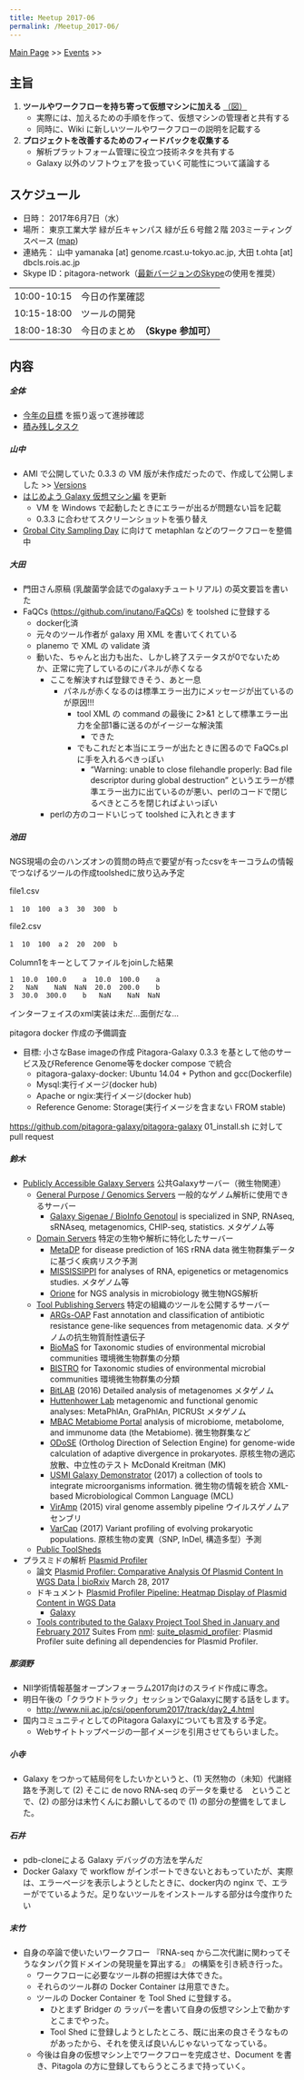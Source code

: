 ```yaml
---
title: Meetup 2017-06
permalink: /Meetup_2017-06/
---
```


[Main Page](/Main_Page "wikilink") &gt;&gt; [Events](/Events "wikilink") &gt;&gt;

主旨
----

1.  **ツールやワークフローを持ち寄って仮想マシンに加える** [（図）](http://www.pitagora-galaxy.org/_/rsrc/1416890873801/about/about_overview.png)
    -   実際には、加えるための手順を作って、仮想マシンの管理者と共有する
    -   同時に、Wiki に新しいツールやワークフローの説明を記載する
2.  **プロジェクトを改善するためのフィードバックを収集する**
    -   解析プラットフォーム管理に役立つ技術ネタを共有する
    -   Galaxy 以外のソフトウェアを扱っていく可能性について議論する

スケジュール
------------

-   日時： 2017年6月7日（水）
-   場所： 東京工業大学 緑が丘キャンパス 緑が丘６号館２階 203ミーティングスペース ([map](http://reactionontology.org/isba/map.png))
-   連絡先： 山中 yamanaka \[at\] genome.rcast.u-tokyo.ac.jp, 大田 t.ohta \[at\] dbcls.rois.ac.jp
-   Skype ID：pitagora-network（[最新バージョンのSkype](http://www.skype.com/ja/)の使用を推奨）

|             |                                    |
|-------------|------------------------------------|
| 10:00-10:15 | 今日の作業確認                     |
| 10:15-18:00 | ツールの開発                       |
| 18:00-18:30 | 今日のまとめ　**（Skype 参加可）** |

内容
----

##### 全体

-   [今年の目標](https://docs.google.com/document/d/162X8s7kEEdZ5i5QBSDJyknsgW673b81p4WuFmklQaBU/edit) を振り返って進捗確認
-   [積み残しタスク](/積み残しタスク "wikilink")

##### 山中

-   AMI で公開していた 0.3.3 の VM 版が未作成だったので、作成して公開しました &gt;&gt; [Versions](/Versions "wikilink")
-   [はじめよう Galaxy 仮想マシン編](https://docs.google.com/document/d/15x92uQyS4lMQUUyTHyQqKz-6O4u64TQdQW9vcwvC4u0/edit?usp=sharing) を更新
    -   VM を Windows で起動したときにエラーが出るが問題ない旨を記載
    -   0.3.3 に合わせてスクリーンショットを張り替え
-   [Grobal City Sampling Day](https://connpass.com/event/57285/) に向けて metaphlan などのワークフローを整備中

##### 大田

-   門田さん原稿 (乳酸菌学会誌でのgalaxyチュートリアル) の英文要旨を書いた
-   FaQCs (https://github.com/inutano/FaQCs) を toolshed に登録する
    -   docker化済
    -   元々のツール作者が galaxy 用 XML を書いてくれている
    -   planemo で XML の validate 済
    -   動いた、ちゃんと出力も出た、しかし終了ステータスが0でないためか、正常に完了しているのにパネルが赤くなる
        -   ここを解決すれば登録できそう、あと一息
            -   パネルが赤くなるのは標準エラー出力にメッセージが出ているのが原因!!!
                -   tool XML の command の最後に 2&gt;&1 として標準エラー出力を全部1番に送るのがイージーな解決策
                    -   できた
                -   でもこれだと本当にエラーが出たときに困るので FaQCs.pl に手を入れるべきっぽい
                    -   “Warning: unable to close filehandle properly: Bad file descriptor during global destruction” というエラーが標準エラー出力に出ているのが悪い、perlのコードで閉じるべきところを閉じればよいっぽい
        -   perlの方のコードいじって toolshed に入れときます

##### 池田

NGS現場の会のハンズオンの質問の時点で要望が有ったcsvをキーコラムの情報でつなげるツールの作成toolshedに放り込み予定

file1.csv

`1  10  100  a`
`3  30  300  b`

file2.csv

`1  10  100  a`
`2  20  200  b`

Column1をキーとしてファイルをjoinした結果

`1  10.0  100.0    a  10.0  100.0    a`
`2   NaN    NaN  NaN  20.0  200.0    b`
`3  30.0  300.0    b   NaN    NaN  NaN`

インターフェイスのxml実装は未だ...面倒だな...

pitagora docker 作成の予備調査

-   目標: 小さなBase imageの作成 Pitagora-Galaxy 0.3.3 を基として他のサービス及びReference Genome等をdocker compose で統合
    -   pitagora-galaxy-docker: Ubuntu 14.04 + Python and gcc(Dockerfile)
    -   Mysql:実行イメージ(docker hub)
    -   Apache or ngix:実行イメージ(docker hub)
    -   Reference Genome: Storage(実行イメージを含まない FROM stable)

<https://github.com/pitagora-galaxy/pitagora-galaxy> 01_install.sh に対してpull request

##### 鈴木

-   [Publicly Accessible Galaxy Servers](https://galaxyproject.org/public-galaxy-servers/) 公共Galaxyサーバー（微生物関連）
    -   [General Purpose / Genomics Servers](https://galaxyproject.org/public-galaxy-servers/#general-purpose-genomics-servers) 一般的なゲノム解析に使用できるサーバー
        -   [Galaxy Sigenae / BioInfo Genotoul](https://galaxyproject.org/public-galaxy-servers/#galaxy-sigenae-bioinfo-genotoul) is specialized in SNP, RNAseq, sRNAseq, metagenomics, CHIP-seq, statistics. メタゲノム等
    -   [Domain Servers](https://galaxyproject.org/public-galaxy-servers/#domain-servers) 特定の生物や解析に特化したサーバー
        -   [MetaDP](https://galaxyproject.org/public-galaxy-servers/#metadp) for disease prediction of 16S rRNA data 微生物群集データに基づく疾病リスク予測
        -   [MISSISSIPPI](https://galaxyproject.org/public-galaxy-servers/#mississippi) for analyses of RNA, epigenetics or metagenomics studies. メタゲノム等
        -   [Orione](https://galaxyproject.org/public-galaxy-servers/#orione) for NGS analysis in microbiology 微生物NGS解析
    -   [Tool Publishing Servers](https://galaxyproject.org/public-galaxy-servers/#tool-publishing-servers) 特定の組織のツールを公開するサーバー
        -   [ARGs-OAP](https://galaxyproject.org/public-galaxy-servers/#args-oap) Fast annotation and classification of antibiotic resistance gene-like sequences from metagenomic data. メタゲノムの抗生物質耐性遺伝子
        -   [BioMaS](https://galaxyproject.org/public-galaxy-servers/#biomas) for Taxonomic studies of environmental microbial communities 環境微生物群集の分類
        -   [BISTRO](https://galaxyproject.org/public-galaxy-servers/#bistro) for Taxonomic studies of environmental microbial communities 環境微生物群集の分類
        -   [BitLAB](https://galaxyproject.org/public-galaxy-servers/#bitlab) (2016) Detailed analysis of metagenomes メタゲノム
        -   [Huttenhower Lab](https://galaxyproject.org/public-galaxy-servers/#huttenhower-lab) metagenomic and functional genomic analyses: MetaPhlAn, GraPhlAn, PICRUSt メタゲノム
        -   [MBAC Metabiome Portal](https://galaxyproject.org/public-galaxy-servers/#mbac-metabiome-portal) analysis of microbiome, metabolome, and immunome data (the Metabiome). 微生物群集など
        -   [ODoSE](https://galaxyproject.org/public-galaxy-servers/#odose) (Ortholog Direction of Selection Engine) for genome-wide calculation of adaptive divergence in prokaryotes. 原核生物の適応放散、中立性のテスト McDonald Kreitman (MK)
        -   [USMI Galaxy Demonstrator](https://galaxyproject.org/public-galaxy-servers/#usmi-galaxy-demonstrator) (2017) a collection of tools to integrate microorganisms information. 微生物の情報を統合 XML-based Microbiological Common Language (MCL)
        -   [VirAmp](https://galaxyproject.org/public-galaxy-servers/#viramp) (2015) viral genome assembly pipeline ウイルスゲノムアセンブリ
        -   [VarCap](https://galaxyproject.org/public-galaxy-servers/#varcap) (2017) Variant profiling of evolving prokaryotic populations. 原核生物の変異（SNP, InDel, 構造多型）予測
    -   [Public ToolSheds](https://galaxyproject.org/public-galaxy-servers/#public-toolsheds)
-   プラスミドの解析 [Plasmid Profiler](https://github.com/phac-nml/plasmidprofiler-galaxy)
    -   論文 [Plasmid Profiler: Comparative Analysis Of Plasmid Content In WGS Data | bioRxiv](http://biorxiv.org/content/early/2017/03/28/121350) March 28, 2017
    -   ドキュメント [Plasmid Profiler Pipeline: Heatmap Display of Plasmid Content in WGS Data](http://plasmid-profiler.readthedocs.io/en/latest/)
        -   [Galaxy](http://plasmid-profiler.readthedocs.io/en/latest/install/galaxy/)
    -   [Tools contributed to the Galaxy Project Tool Shed in January and February 2017](https://galaxyproject.org/toolshed/contributions/2017-02/) Suites From [nml](https://toolshed.g2.bx.psu.edu/repository?user_id=fb2189d44dd14549): [suite_plasmid_profiler](https://toolshed.g2.bx.psu.edu/repository?repository_id=1a883cf47e3c8933): Plasmid Profiler suite defining all dependencies for Plasmid Profiler.

##### 那須野

-   NII学術情報基盤オープンフォーラム2017向けのスライド作成に専念。
-   明日午後の「クラウドトラック」セッションでGalaxyに関する話をします。
    -   <http://www.nii.ac.jp/csi/openforum2017/track/day2_4.html>
-   国内コミュニティとしてのPitagora Galaxyについても言及する予定。
    -   Webサイトトップページの一部イメージを引用させてもらいました。

##### 小寺

-   Galaxy をつかって結局何をしたいかというと、(1) 天然物の（未知）代謝経路を予測して (2) そこに de novo RNA-seq のデータを乗せる　ということで、(2) の部分は末竹くんにお願いしてるので (1) の部分の整備をしてました。

##### 石井

-   pdb-cloneによる Galaxy デバッグの方法を学んだ
-   Docker Galaxy で workflow がインポートできないとおもっていたが、実際は、エラーページを表示しようとしたときに、docker内の nginx で、エラーがでているようだ。足りないツールをインストールする部分は今度作りたい

##### 末竹

-   自身の卒論で使いたいワークフロー 『RNA-seq から二次代謝に関わってそうなタンパク質ドメインの発現量を算出する』 の構築を引き続き行った。
    -   ワークフローに必要なツール群の把握は大体できた。
    -   それらのツール群の Docker Container は用意できた。
    -   ツールの Docker Container を Tool Shed に登録する。
        -   ひとまず Bridger の ラッパーを書いて自身の仮想マシン上で動かすとこまでやった。
        -   Tool Shed に登録しようとしたところ、既に出来の良さそうなものがあったから、それを使えば良いんじゃないってなっている。
    -   今後は自身の仮想マシン上でワークフローを完成させ、Document を書き、Pitagola の方に登録してもらうところまで持っていく。
